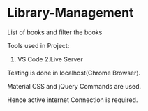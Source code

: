 # Library-Management
List of books and filter the books

Tools used in Project:
  1. VS Code
  2.Live Server

Testing is done in localhost(Chrome Browser).

Material CSS and jQuery Commands are used.

Hence active internet Connection is required.

